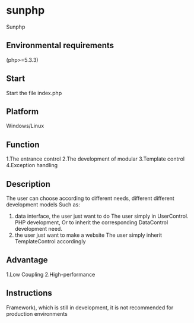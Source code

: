 # sunphp
Sunphp

## Environmental requirements
(php>=5.3.3)

## Start
Start the file
index.php  

## Platform
Windows/Linux

## Function
1.The entrance control
2.The development of modular
3.Template control
4.Exception handling

## Description
The user can choose according to different needs, different different development models
Such as:
1. data interface, the user just want to do
The user simply in UserControl. PHP development,
Or to inherit the corresponding DataControl development need.
2. the user just want to make a website
The user simply inherit TemplateControl accordingly

## Advantage
1.Low Coupling
2.High-performance

## Instructions
Framework), which is still in development, it is not recommended for production environments


